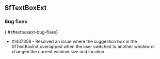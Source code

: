 ## SfTextBoxExt

### Bug fixes
{:#sftextboxext-bug-fixes}

* \#I437358 - Resolved an issue where the suggestion box in the SfTextBoxExt overlapped when the user switched to another window or changed the current window size and location.
